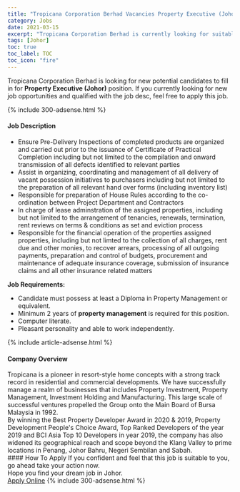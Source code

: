 ```yaml
---
title: "Tropicana Corporation Berhad Vacancies Property Executive (Johor)" 
category: Jobs 
date: 2021-03-15 
excerpt: "Tropicana Corporation Berhad is currently looking for suitable person to fill in the Property Executive (Johor) which based in Johor" 
tags: [Johor] 
toc: true 
toc_label: TOC 
toc_icon: "fire" 
--- 
```


<p>Tropicana Corporation Berhad is looking for new potential candidates to fill in for <b>Property Executive (Johor)</b> position. If you currently looking for new job opportunities and qualified with the job desc, feel free to apply this job.
</p>{% include 300-adsense.html %} 
<div><div><h4>Job Description</h4></div><div><div><span><div><ul><li>Ensure Pre-Delivery Inspections of completed products are organized and carried out prior to the issuance of Certificate of Practical Completion including but not limited to the compilation and onward transmission of all defects identified to relevant parties</li><li>Assist in organizing, coordinating and management of all delivery of vacant possession initiatives to purchasers including but not limited to the preparation of all relevant hand over forms (including inventory list)</li><li>Responsible for preparation of House Rules according to the co-ordination between Project Department and Contractors</li><li>In charge of lease adminstration of the assigned properties, including but not limited to the arrangement of tenancies, renewals, termination, rent reviews on terms &amp; conditions as set and eviction process</li><li>Responsible for the financial operation of the properties assigned properties, including but not limted to the collection of all charges, rent due and other monies, to recover arrears, processing of all outgoing payments, preparation and control of budgets, procurement and maintenance of adequate insurance coverage, submission of insurance claims and all other insurance related matters</li></ul><div><strong>Job Requirements:</strong></div><ul><li>Candidate must possess at least a Diploma in Property Management or equivalent.</li><li>Minimum 2 years of&#160;<strong>property management</strong>&#160;is required for this position.</li><li>Computer literate.</li><li>Pleasant personality and able to work independently.</li></ul></div></span></div></div></div> 
{% include article-adsense.html %} 
<div><div><h4>Company Overview</h4></div><div><div><span><div><div>
	Tropicana is a pioneer in resort-style home concepts with a strong track record in residential and commercial developments. We have successfully manage a realm of businesses that includes Property Investment, Property Management, Investment Holding and Manufacturing. This large scale of successful ventures propelled the Group onto the Main Board of Bursa Malaysia in 1992.</div>
<div>
	By winning the Best Property Developer Award in 2020 &amp; 2019, Property Development People's Choice Award, Top Ranked Developers of the year 2019 and BCI Asia Top 10 Developers in year 2019, the company has also widened its geographical reach and scope beyond the Klang Valley to prime locations in Penang, Johor Bahru, Negeri Sembilan and Sabah.</div></div></span></div></div></div> 
#### How To Apply 
If you confident and feel that this job is suitable to you, go ahead take your action now. <br/> 
Hope you find your dream job in Johor. <br/> 
<a href="https://www.jobstreet.com.my/en/job/property-executive-johor-4506298?jobId=jobstreet-my-job-4506298&" class="btn btn--info" target="_blank" rel="nofollow noopenner">Apply Online</a> 
{% include 300-adsense.html %} 